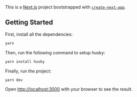 This is a [Next.js](https://nextjs.org/) project bootstrapped with [`create-next-app`](https://github.com/vercel/next.js/tree/canary/packages/create-next-app).

## Getting Started

First, install all the dependencies:

```bash
yarn
```

Then, run the following command to setup husky:

```bash
yarn install husky
```

Finally, run the project:

```bash
yarn dev
```

Open [http://localhost:3000](http://localhost:3000) with your browser to see the result.
